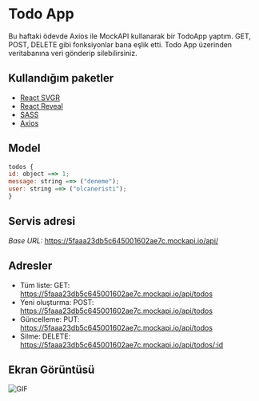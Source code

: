# Todo App

Bu haftaki ödevde Axios ile MockAPI kullanarak bir TodoApp yaptım. GET, POST, DELETE gibi fonksiyonlar bana eşlik etti. Todo App üzerinden veritabanına veri gönderip silebilirsiniz.

## Kullandığım paketler

- [React SVGR](https://react-svgr.com/)
- [React Reveal](https://www.react-reveal.com/)
- [SASS](https://sass-lang.com/)
- [Axios](https://github.com/axios/axios)

## Model

```js
todos {
id: object ==> 1;
message: string ==> ("deneme");
user: string ==> ("olcaneristi");
}
```

## Servis adresi

_Base URL:_ https://5faaa23db5c645001602ae7c.mockapi.io/api/

## Adresler

- Tüm liste: GET: <https://5faaa23db5c645001602ae7c.mockapi.io/api/todos>
- Yeni oluşturma: POST: <https://5faaa23db5c645001602ae7c.mockapi.io/api/todos>
- Güncelleme: PUT: <https://5faaa23db5c645001602ae7c.mockapi.io/api/todos>
- Silme: DELETE: <https://5faaa23db5c645001602ae7c.mockapi.io/api/todos/:id>

## Ekran Görüntüsü

![GIF](https://user-images.githubusercontent.com/45832621/99109916-9d893a00-25fa-11eb-8eee-38dc21b4dfe9.gif)
